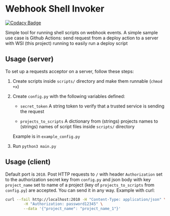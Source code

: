# Webhook Shell Invoker

[![Codacy Badge](https://app.codacy.com/project/badge/Grade/204dc5924bdb413280ba7a566e4040c6)](https://www.codacy.com/gh/kolayne/webhook_shell_invoker/dashboard?utm_source=github.com&amp;utm_medium=referral&amp;utm_content=kolayne/webhook_shell_invoker&amp;utm_campaign=Badge_Grade)

Simple tool for running shell scripts on webhook events. A simple sample use case is Github Actions: send request from
a deploy action to a server with WSI (this project) running to easily run a deploy script

## Usage (server)

To set up a requests acceptor on a server, follow these steps:

1.  Create scripts inside `scripts/` directory and make them runnable (`chmod +x`)

2.  Create `config.py` with the following variables defined:

    -   `secret_token` A string token to verify that a trusted service is sending the request

    -   `projects_to_scripts` A dictionary from (strings) projects names to (strings) names of script files
         inside `scripts/` directory

    Example is in `example_config.py`

3.  Run `python3 main.py`

## Usage (client)

Default port is `2010`. Post HTTP requests to `/` with header `Authorization` set to the authorization secret key from
`config.py` and json body with key `project_name` set to name of a project (key of `projects_to_scripts`
from `config.py`) are accepted. You can send it in any way. Example with curl:
```bash
curl --fail http://localhost:2010 -H "Content-Type: application/json" \
        -H "Authorization: password12345" \
        --data '{"project_name": "project_name_1"}'
```
